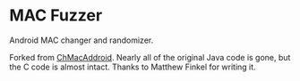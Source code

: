 # MAC Fuzzer

Android MAC changer and randomizer.

Forked from [ChMacAddroid](https://github.com/sysrqb/ChMacAddroid). Nearly all
of the original Java code is gone, but the C code is almost intact. Thanks to
Matthew Finkel for writing it.
